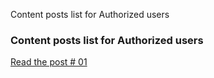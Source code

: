 Content posts list for Authorized users

### Content posts list for Authorized users 

[Read the post # 01](./01/auth.html)
